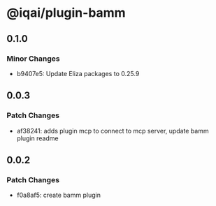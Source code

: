 # @iqai/plugin-bamm

## 0.1.0

### Minor Changes

- b9407e5: Update Eliza packages to 0.25.9

## 0.0.3

### Patch Changes

- af38241: adds plugin mcp to connect to mcp server, update bamm plugin readme

## 0.0.2

### Patch Changes

- f0a8af5: create bamm plugin
